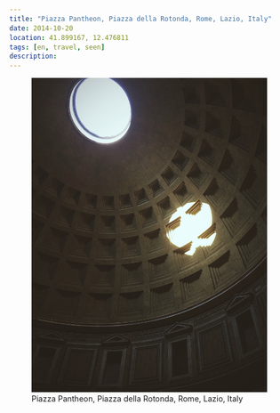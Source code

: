```yaml
---
title: "‎⁨Piazza Pantheon, ‎⁨Piazza della Rotonda⁩, ⁨Rome⁩, ⁨Lazio⁩, ⁨Italy⁩"
date: 2014-10-20
location: 41.899167, 12.476811
tags: [en, travel, seen]
description: 
---
```


<figure>
  <img src="/assets/img/2014-10-20-piazza-pantheon-piazza-della-rotonda-rome-lazio-italy.jpeg" alt="‎⁨Piazza Pantheon, ‎⁨Piazza della Rotonda⁩, ⁨Rome⁩, ⁨Lazio⁩, ⁨Italy⁩">
  <figcaption>‎⁨Piazza Pantheon, ‎⁨Piazza della Rotonda⁩, ⁨Rome⁩, ⁨Lazio⁩, ⁨Italy⁩</figcaption>
</figure>
